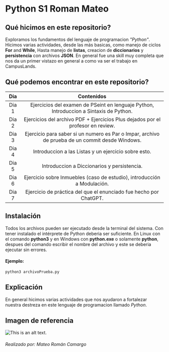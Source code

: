 # Python S1 Roman Mateo

## Qué hicimos en este repositorio?
Exploramos los fundamentos del lenguaje de programacion *"Python"*. Hicimos varias actividades, desde las más basicas,
como manejo de ciclos **For** and **While**, Hasta manejo de **listas**, creacion de **diccionarios** y **persistencia** con archivos **JSON**.
En general fue una skill muy completa que nos da un primer vistazo en general a como va ser el trabajo en CampusLands.

## Qué podemos encontrar en este repositorio?

| Dia | Contenidos    | 
| :---:   | :---: | 
| Dia 1 | Ejercicios del examen de PSeint en lenguaje Python, Introduccion a Sintaxis de Python.
| Dia 2     |  Ejercicios del archivo PDF + Ejercicios Plus dejados por el profesor en review.
| Dia 3    | Ejercicio para saber si un numero es Par o Impar, archivo de prueba de un commit desde Windows.
| Dia 4     | Introduccion a las Listas y un ejercicio sobre esto.
| Dia 5     | Introduccion a Diccionarios y persistencia.
| Dia 6     | Ejercicio sobre Inmuebles (caso de estudio), introducción a Modulación.
| Dia 7     | Ejercicio de práctica del que el enunciado fue hecho por ChatGPT.

## Instalación 

Todos los archivos pueden ser ejecutado desde la terminal del sistema. Con tener instalado el intérprete de Python
deberia ser suficiente. En Linux con el comando **python3** y en Windows con **python.exe** o solamente **python**, despues del comando escribir el nombre del archivo y este se deberia ejecutar sin errores.

#### Ejemplo:
```
python3 archivoPrueba.py
```

## Explicación
En general hicimos varias actividades que nos ayudaron a fortalezar nuestra destreza en este lenguaje de programacion
llamado *Python*. 

## Imagen de referencia

![This is an alt text.](https://visionyvalor.es/wp-content/uploads/2024/03/Python-Symbol_0-3.png "This is a sample image.")

###### Realizado por: *Mateo Román Camargo*

